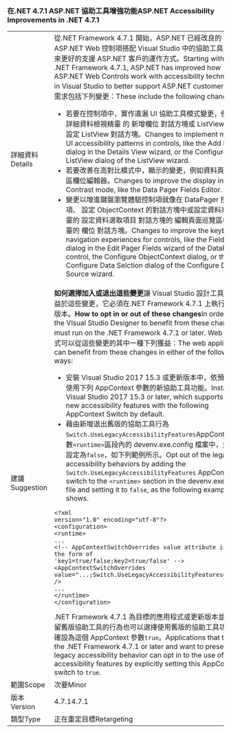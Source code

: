 ### <a name="aspnet-accessibility-improvements-in-net-471"></a><span data-ttu-id="8c440-101">在.NET 4.7.1 ASP.NET 協助工具增強功能</span><span class="sxs-lookup"><span data-stu-id="8c440-101">ASP.NET Accessibility Improvements in .NET 4.7.1</span></span>

|   |   |
|---|---|
|<span data-ttu-id="8c440-102">詳細資料</span><span class="sxs-lookup"><span data-stu-id="8c440-102">Details</span></span>|<span data-ttu-id="8c440-103">從.NET Framework 4.7.1 開始，ASP.NET 已經改良的 ASP.NET Web 控制項搭配 Visual Studio 中的協助工具技術，來更好的支援 ASP.NET 客戶的運作方式。</span><span class="sxs-lookup"><span data-stu-id="8c440-103">Starting with the .NET Framework 4.7.1, ASP.NET has improved how ASP.NET Web Controls work with accessibility technology in Visual Studio to better support ASP.NET customers.</span></span>  <span data-ttu-id="8c440-104">這些需求包括下列變更：</span><span class="sxs-lookup"><span data-stu-id="8c440-104">These include the following changes:</span></span><ul><li><span data-ttu-id="8c440-105">若要在控制項中，實作遺漏 UI 協助工具模式變更，例如在詳細資料檢視精靈 的 新增欄位 對話方塊或 ListView 精靈的 設定 ListView 對話方塊。</span><span class="sxs-lookup"><span data-stu-id="8c440-105">Changes to implement missing UI accessibility patterns in controls, like the Add Field dialog in the Details View wizard, or the Configure ListView dialog of the ListView wizard.</span></span></li><li><span data-ttu-id="8c440-106">若要改善在高對比模式中，顯示的變更，例如資料頁面巡覽區欄位編輯器。</span><span class="sxs-lookup"><span data-stu-id="8c440-106">Changes to improve the display in High Contrast mode, like the Data Pager Fields Editor.</span></span></li><li><span data-ttu-id="8c440-107">變更以增進鍵盤瀏覽體驗控制項就像在 DataPager 控制項、 設定 ObjectContext 的對話方塊中或設定資料來源精靈的 設定資料選取項目 對話方塊的 編輯頁面巡覽區欄位精靈的 欄位 對話方塊。</span><span class="sxs-lookup"><span data-stu-id="8c440-107">Changes to improve the keyboard navigation experiences for controls, like the Fields dialog in the Edit Pager Fields wizard of the DataPager control, the Configure ObjectContext dialog, or the Configure Data Selction dialog of the Configure Data Source wizard.</span></span></li></ul>|
|<span data-ttu-id="8c440-108">建議</span><span class="sxs-lookup"><span data-stu-id="8c440-108">Suggestion</span></span>|<span data-ttu-id="8c440-109"><strong>如何選擇加入或退出這些變更</strong>讓 Visual Studio 設計工具，可受益於這些變更，它必須在.NET Framework 4.7.1 上執行或更新版本。</span><span class="sxs-lookup"><span data-stu-id="8c440-109"><strong>How to opt in or out of these changes</strong>In order for the Visual Studio Designer to benefit from these changes, it must run on the .NET Framework 4.7.1 or later.</span></span> <span data-ttu-id="8c440-110">Web 應用程式可以從這些變更的其中一種下列獲益：</span><span class="sxs-lookup"><span data-stu-id="8c440-110">The web application can benefit from these changes in either of the following ways:</span></span><ul><li><span data-ttu-id="8c440-111">安裝 Visual Studio 2017 15.3 或更新版本中，依預設支援使用下列 AppContext 參數的新協助工具功能。</span><span class="sxs-lookup"><span data-stu-id="8c440-111">Install Visual Studio 2017 15.3 or later, which supports the new accessibility features with the following AppContext Switch by default.</span></span></li><li><span data-ttu-id="8c440-112">藉由新增退出舊版的協助工具行為<code>Switch.UseLegacyAccessibilityFeatures</code>AppContext 參數<code>&lt;runtime&gt;</code>區段內的 devenv.exe.config 檔案中，並將它設定為<code>false</code>，如下列範例所示。</span><span class="sxs-lookup"><span data-stu-id="8c440-112">Opt out of the legacy accessibility behaviors by adding the <code>Switch.UseLegacyAccessibilityFeatures</code> AppContext switch to the <code>&lt;runtime&gt;</code> section in the devenv.exe.config file and setting it to <code>false</code>, as the following example shows.</span></span></li></ul><pre><code class="language-xml">&lt;?xml version=&quot;1.0&quot; encoding=&quot;utf-8&quot;?&gt;&#13;&#10;&lt;configuration&gt;&#13;&#10;&lt;runtime&gt;&#13;&#10;...&#13;&#10;&lt;!-- AppContextSwitchOverrides value attribute is in the form of &#39;key1=true/false;key2=true/false&#39;  --&gt;&#13;&#10;&lt;AppContextSwitchOverrides value=&quot;...;Switch.UseLegacyAccessibilityFeatures=false&quot; /&gt;&#13;&#10;...&#13;&#10;&lt;/runtime&gt;&#13;&#10;&lt;/configuration&gt;&#13;&#10;</code></pre><span data-ttu-id="8c440-113">.NET Framework 4.7.1 為目標的應用程式或更新版本並想要保留舊版協助工具的行為也可以選擇使用舊版的協助工具功能的明確設為這個 AppContext 參數<code>true</code>。</span><span class="sxs-lookup"><span data-stu-id="8c440-113">Applications that target the .NET Framework 4.7.1 or later and want to preserve the legacy accessibility behavior can opt in to the use of legacy accessibility features by explicitly setting this AppContext switch to <code>true</code>.</span></span>|
|<span data-ttu-id="8c440-114">範圍</span><span class="sxs-lookup"><span data-stu-id="8c440-114">Scope</span></span>|<span data-ttu-id="8c440-115">次要</span><span class="sxs-lookup"><span data-stu-id="8c440-115">Minor</span></span>|
|<span data-ttu-id="8c440-116">版本</span><span class="sxs-lookup"><span data-stu-id="8c440-116">Version</span></span>|<span data-ttu-id="8c440-117">4.7.1</span><span class="sxs-lookup"><span data-stu-id="8c440-117">4.7.1</span></span>|
|<span data-ttu-id="8c440-118">類型</span><span class="sxs-lookup"><span data-stu-id="8c440-118">Type</span></span>|<span data-ttu-id="8c440-119">正在重定目標</span><span class="sxs-lookup"><span data-stu-id="8c440-119">Retargeting</span></span>|

